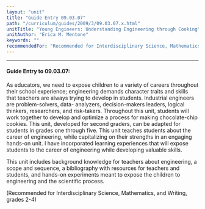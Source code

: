 ```yaml
---
layout: "unit"
title: "Guide Entry 09.03.07"
path: "/curriculum/guides/2009/3/09.03.07.x.html"
unitTitle: "Young Engineers: Understanding Engineering through Cooking"
unitAuthor: "Erica M. Mentone"
keywords: ""
recommendedFor: "Recommended for Interdisciplinary Science, Mathematics, and Writing, grades 2-4"
---
```

<body>
<hr/>
 <h4>
  Guide Entry to 09.03.07:
 </h4>
 As educators, we need to expose children to a variety of careers throughout their school experience; engineering demands character traits and skills that teachers are always trying to develop in students. Industrial engineers are problem-solvers, data- analyzers, decision-makers leaders, logical thinkers, researchers, and risk-takers. Throughout this unit, students will work together to develop and optimize a process for making chocolate-chip cookies. This unit, developed for second graders, can be adapted for students in grades one through five. This unit teaches students about the career of engineering, while capitalizing on their strengths in an engaging hands-on unit. I have incorporated learning experiences that will expose students to the career of engineering while developing valuable skills.
<p>
  This unit includes background knowledge for teachers about engineering, a scope and sequence, a bibliography with resources for teachers and students, and hands-on experiments meant to expose the children to engineering and the scientific process.
 </p>
<p>
  (Recommended for Interdisciplinary Science, Mathematics, and Writing, grades 2-4)
 </p>












</body>